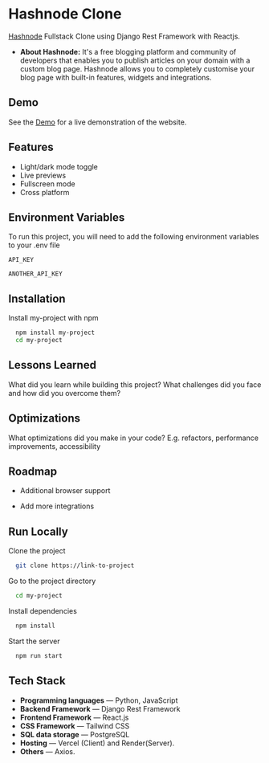 
# Hashnode Clone

[Hashnode](https://hashnode.com/) Fullstack Clone using Django Rest Framework with Reactjs.
* **About Hashnode:** It's a free blogging platform and community of developers that enables you to publish articles on your domain with a custom blog page. Hashnode allows you to completely customise your blog page with built-in features, widgets and integrations.
## Demo

See the [Demo](https://hashnode-clone-one.vercel.app/) for a live demonstration of the website.


## Features

- Light/dark mode toggle
- Live previews
- Fullscreen mode
- Cross platform


## Environment Variables

To run this project, you will need to add the following environment variables to your .env file

`API_KEY`

`ANOTHER_API_KEY`


## Installation

Install my-project with npm

```bash
  npm install my-project
  cd my-project
```
    
## Lessons Learned

What did you learn while building this project? What challenges did you face and how did you overcome them?


## Optimizations

What optimizations did you make in your code? E.g. refactors, performance improvements, accessibility


## Roadmap

- Additional browser support

- Add more integrations


## Run Locally

Clone the project

```bash
  git clone https://link-to-project
```

Go to the project directory

```bash
  cd my-project
```

Install dependencies

```bash
  npm install
```

Start the server

```bash
  npm run start
```


## Tech Stack
- **Programming languages** — Python, JavaScript
- **Backend Framework** — Django Rest Framework
- **Frontend Framework** — React.js
- **CSS Framework** — Tailwind CSS
- **SQL data storage** — PostgreSQL
- **Hosting** — Vercel (Client) and Render(Server).
- **Others** — Axios. 


